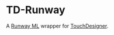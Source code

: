 # TD-Runway
A [Runway ML](https://runwayml.com) wrapper for [TouchDesigner](https://derivative.ca).
